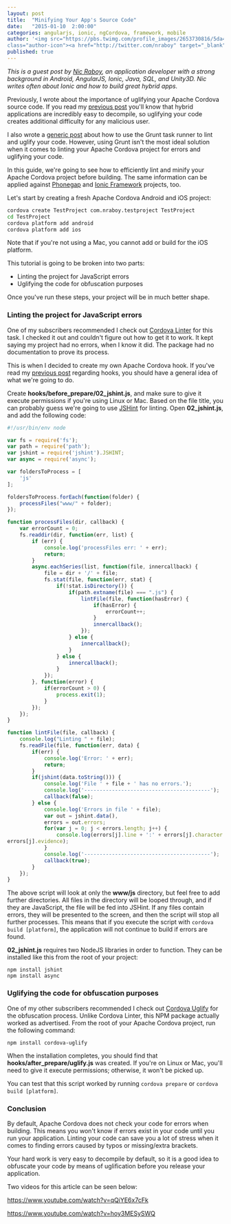 ```yaml
---
layout: post
title:  "Minifying Your App's Source Code"
date:   "2015-01-10  2:00:00"
categories: angularjs, ionic, ngCordova, framework, mobile
author: '<img src="https://pbs.twimg.com/profile_images/2653730816/5da4d8fb72352c715bbaffe07e56270e_400x400.jpeg"
class="author-icon"><a href="http://twitter.com/nraboy" target="_blank">Nic Raboy</a>'
published: true
---
```


*This is a guest post by [Nic Raboy](http://blog.nraboy.com/), an application developer with a strong background in
Android, AngularJS, Ionic, Java, SQL, and Unity3D. Nic writes often about Ionic and how to build great hybrid apps.*

Previously, I wrote about the importance of uglifying your Apache Cordova source code. If you read my [previous
post](https://blog.nraboy.com/2014/11/extract-android-apk-view-source-code/) you'll know that hybrid applications are
incredibly easy to decompile, so uglifying your code creates additional difficulty for any malicious user.

I also wrote a [generic post](https://blog.nraboy.com/2014/12/use-grunt-lint-uglify-javascript-project/) about how to use
the Grunt task runner to lint and uglify your code. However, using Grunt isn't the most ideal solution when it comes to
linting your Apache Cordova project for errors and uglifying your code.

In this guide, we're going to see how to efficiently lint and minify your Apache Cordova project before building. The
same information can be applied against [Phonegap](http://phonegap.com/) and [Ionic
Framework](http://www.ionicframework.com) projects, too.

Let's start by creating a fresh Apache Cordova Android and iOS project:

```bash
cordova create TestProject com.nraboy.testproject TestProject
cd TestProject
cordova platform add android
cordova platform add ios
```

Note that if you're not using a Mac, you cannot add or build for the iOS platform.

This tutorial is going to be broken into two parts:

* Linting the project for JavaScript errors</li>
* Uglifying the code for obfuscation purposes</li>

Once you've run these steps, your project will be in much better shape.


### Linting the project for JavaScript errors

One of my subscribers recommended I check out [Cordova Linter](https://www.npmjs.com/package/cordova-linter) for this
task. I checked it out and couldn't figure out how to get it to work. It kept saying my project had no errors, when I
know it did. The package had no documentation to prove its process.

This is when I decided to create my own Apache Cordova hook. If you've read my [previous
post](https://blog.nraboy.com/2015/01/hooks-apache-cordova-mobile-applications/) regarding hooks, you should have a
general idea of what we're going to do.

Create **hooks/before_prepare/02_jshint.js**, and make sure to give it execute permissions if you're using Linux or Mac.
Based on the file title, you can probably guess we're going to use [JSHint](http://jshint.com/docs/) for linting. Open
**02_jshint.js**, and add the following code:

``` javascript
#!/usr/bin/env node

var fs = require('fs');
var path = require('path');
var jshint = require('jshint').JSHINT;
var async = require('async');

var foldersToProcess = [
    'js'
];

foldersToProcess.forEach(function(folder) {
    processFiles("www/" + folder);
});

function processFiles(dir, callback) {
    var errorCount = 0;
    fs.readdir(dir, function(err, list) {
        if (err) {
            console.log('processFiles err: ' + err);
            return;
        }
        async.eachSeries(list, function(file, innercallback) {
            file = dir + '/' + file;
            fs.stat(file, function(err, stat) {
                if(!stat.isDirectory()) {
                    if(path.extname(file) === ".js") {
                        lintFile(file, function(hasError) {
                            if(hasError) {
                                errorCount++;
                            }
                            innercallback();
                        });
                    } else {
                        innercallback();
                    }
                } else {
                    innercallback();
                }
            });
        }, function(error) {
            if(errorCount > 0) {
                process.exit(1);
            }
        });
    });
}

function lintFile(file, callback) {
    console.log("Linting " + file);
    fs.readFile(file, function(err, data) {
        if(err) {
            console.log('Error: ' + err);
            return;
        }
        if(jshint(data.toString())) {
            console.log('File ' + file + ' has no errors.');
            console.log('-----------------------------------------');
            callback(false);
        } else {
            console.log('Errors in file ' + file);
            var out = jshint.data(),
            errors = out.errors;
            for(var j = 0; j < errors.length; j++) {
                console.log(errors[j].line + ':' + errors[j].character + ' -> ' + errors[j].reason + ' -> ' +
errors[j].evidence);
            }
            console.log('-----------------------------------------');
            callback(true);
        }
    });
}
```

The above script will look at only the **www/js** directory, but feel free to add further directories. All
files in the directory will be looped through, and if they are JavaScript, the file will be fed into JSHint. If any
files contain errors, they will be presented to the screen, and then the script will stop all further processes. This
means that if you execute the script with `cordova build [platform]`, the application will not continue to build if errors are found.

**02_jshint.js** requires two NodeJS libraries in order to function. They can be installed like this from the root of
your project:

```
npm install jshint
npm install async
```

### Uglifying the code for obfuscation purposes

One of my other subscribers recommended I check out [Cordova Uglify](https://www.npmjs.com/package/cordova-uglify) for
the obfuscation process. Unlike Cordova Linter, this NPM package actually worked as advertised. From the root of your
Apache Cordova project, run the following command:

```
npm install cordova-uglify
```

When the installation completes, you should find that **hooks/after_prepare/uglify.js** was created. If you're on Linux
or Mac, you'll need to give it execute permissions; otherwise, it won't be picked up.

You can test that this script worked by running `cordova prepare` or `cordova build [platform]`.

### Conclusion

By default, Apache Cordova does not check your code for errors when building. This means you won't know if errors
exist in your code until you run your application. Linting your code can save you a lot of stress when it comes to
finding errors caused by typos or missing/extra brackets.

Your hard work is very easy to decompile by default, so it is a good idea to obfuscate your code by means of
uglification before you release your application.

Two videos for this article can be seen below:

https://www.youtube.com/watch?v=qQiYE6x7cFk

https://www.youtube.com/watch?v=hoy3MESySWQ

